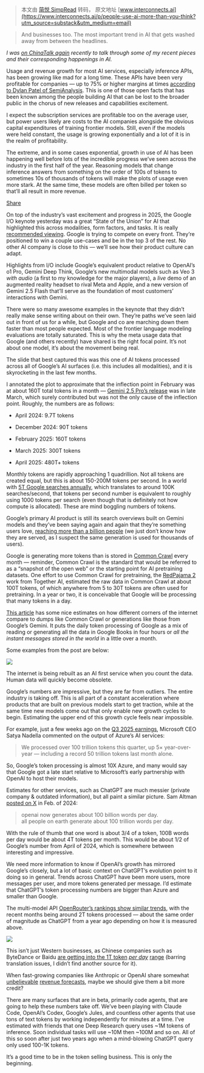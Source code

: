 > 本文由 [简悦 SimpRead](http://ksria.com/simpread/) 转码， 原文地址 [www.interconnects.ai](https://www.interconnects.ai/p/people-use-ai-more-than-you-think?utm_source=substack&utm_medium=email)

> And businesses too. The most important trend in AI that gets washed away from between the headlines.

_I was [on ChinaTalk again](https://open.spotify.com/episode/5yPJwQkzhRPuEsLHuZTq1o) recently to talk through some of my recent pieces and their corresponding happenings in AI._

Usage and revenue growth for most AI services, especially inference APIs, has been growing like mad for a long time. These APIs have been very profitable for companies — up to 75% or higher margins at times [according to Dylan Patel of SemiAnalysis](https://lexfridman.com/deepseek-dylan-patel-nathan-lambert-transcript/). This is one of those open facts that has been known among the people building AI that can be lost to the broader public in the chorus of new releases and capabilities excitement.

I expect the subscription services are profitable too on the average user, but power users likely are costs to the AI companies alongside the obvious capital expenditures of training frontier models. Still, even if the models were held constant, the usage is growing exponentially and a lot of it is in the realm of profitability.

The extreme, and in some cases exponential, growth in use of AI has been happening well before lots of the incredible progress we’ve seen across the industry in the first half of the year. Reasoning models that change inference answers from something on the order of 100s of tokens to sometimes 10s of thousands of tokens will make the plots of usage even more stark. At the same time, these models are often billed per token so that’ll all result in more revenue.

[Share](https://www.interconnects.ai/p/people-use-ai-more-than-you-think?utm_source=substack&utm_medium=email&utm_content=share&action=share)

On top of the industry’s vast excitement and progress in 2025, the Google I/O keynote yesterday was a great “State of the Union” for AI that highlighted this across modalities, form factors, and tasks. It is really [recommended viewing](https://www.youtube.com/watch?v=o8NiE3XMPrM). Google is trying to compete on every front. They’re positioned to win a couple use-cases and be in the top 3 of the rest. No other AI company is close to this — we’ll see how their product culture can adapt.

Highlights from I/O include Google’s equivalent product relative to OpenAI’s o1 Pro, Gemini Deep Think, Google’s new multimodal models such as Veo 3 _with audio_ (a first to my knowledge for the major players), a _live_ demo of an augmented reality headset to rival Meta and Apple, and a new version of Gemini 2.5 Flash that’ll serve as the foundation of most customers’ interactions with Gemini.

There were so many awesome examples in the keynote that they didn’t really make sense writing about on their own. They’re paths we’ve seen laid out in front of us for a while, but Google and co are marching down them faster than most people expected. Most of the frontier language modeling evaluations are totally saturated. This is why the meta usage data that Google (and others recently) have shared is the right focal point. It’s not about one model, it’s about the movement being real.

The slide that best captured this was this one of AI tokens processed across all of Google’s AI surfaces (i.e. this includes all modalities), and it is skyrocketing in the last few months.

I annotated the plot to approximate that the inflection point in February was at about 160T total tokens in a month — [Gemini 2.5 Pro’s release](https://www.interconnects.ai/p/gemini-25-pro-googles-second-ai-chance) was in late March, which surely contributed but was not the only cause of the inflection point. Roughly, the numbers are as follows:

*   April 2024: 9.7T tokens
    
*   December 2024: 90T tokens
    
*   February 2025: 160T tokens
    
*   March 2025: 300T tokens
    
*   April 2025: 480T+ tokens
    

Monthly tokens are rapidly approaching 1 quadrillion. Not all tokens are created equal, but this is about 150-200M tokens per second. In a world with [5T Google searches annually](https://blog.google/products/ads-commerce/ai-personalization-and-the-future-of-shopping/), which translates to around 100K searches/second, that tokens per second number is equivalent to roughly using 1000 tokens per search (even though that is definitely not how compute is allocated). These are mind boggling numbers of tokens.

Google’s primary AI product is still its search overviews built on Gemini models and they’ve been saying again and again that they’re something users love, [reaching more than a billion people](https://blog.google/technology/ai/io-2025-keynote/) (we just don’t know how they are served, as I suspect the same generation is used for thousands of users).

Google is generating more tokens than is stored in [Common Crawl](https://commoncrawl.org/) every month — reminder, Common Crawl is the standard that would be referred to as a “snapshot of the open web” or the starting point for AI pretraining datasets. One effort to use Common Crawl for pretraining, the [RedPajama 2](https://www.together.ai/blog/redpajama-data-v2#:~:text=and%20deduplicated%20tokens%20(-,100%2B%20trillions%20raw,-)%20from%2084%20CommonCrawl) work from Together AI, estimated the raw data in Common Crawl at about 100T tokens, of which anywhere from 5 to 30T tokens are often used for pretraining. In a year or two, it is conceivable that Google will be processing that many tokens in a day.

[This article](https://www.educatingsilicon.com/2024/05/09/how-much-llm-training-data-is-there-in-the-limit/) has some nice estimates on how different corners of the internet compare to dumps like Common Crawl or generations like those from Google’s Gemini. It puts the daily token processing of Google as a mix of reading or generating all the data in Google Books in four hours or _all the instant messages stored in the world_ in a little over a month.

Some examples from the post are below:

[![](https://substackcdn.com/image/fetch/$s_!Of1X!,w_1456,c_limit,f_auto,q_auto:good,fl_progressive:steep/https%3A%2F%2Fsubstack-post-media.s3.amazonaws.com%2Fpublic%2Fimages%2Fb9f124db-90f0-42a3-93ce-8e319df5dd00_1074x972.png)](https://substackcdn.com/image/fetch/$s_!Of1X!,f_auto,q_auto:good,fl_progressive:steep/https%3A%2F%2Fsubstack-post-media.s3.amazonaws.com%2Fpublic%2Fimages%2Fb9f124db-90f0-42a3-93ce-8e319df5dd00_1074x972.png)

The internet is being rebuilt as an AI first service when you count the data. Human data will quickly become obsolete.

Google’s numbers are impressive, but they are far from outliers. The entire industry is taking off. This is all part of a constant acceleration where products that are built on previous models start to get traction, while at the same time new models come out that only enable new growth cycles to begin. Estimating the upper end of this growth cycle feels near impossible.

For example, just a few weeks ago on the [Q3 2025 earnings](https://www.microsoft.com/en-us/investor/events/fy-2025/earnings-fy-2025-q3), Microsoft CEO Satya Nadella commented on the output of Azure’s AI services:

> We processed over 100 trillion tokens this quarter, up 5× year-over-year — including a record 50 trillion tokens last month alone.

So, Google’s token processing is almost 10X Azure, and many would say that Google got a late start relative to Microsoft’s early partnership with OpenAI to host their models.

Estimates for other services, such as ChatGPT are much messier (private company & outdated information), but all paint a similar picture. Sam Altman [posted on X](https://x.com/sama/status/1756089361609981993?utm_source=chatgpt.com) in Feb. of 2024:

> openai now generates about 100 billion words per day.  
> all people on earth generate about 100 trillion words per day.

With the rule of thumb that one word is about 3/4 of a token, 100B words per day would be about 4T tokens per month. This would be about 1/2 of Google’s number from April of 2024, which is somewhere between interesting and impressive.

We need more information to know if OpenAI’s growth has mirrored Google’s closely, but a lot of basic context on ChatGPT’s evolution point to it doing so in general. Trends across ChatGPT have been more users, more messages per user, and more tokens generated per message. I’d estimate that ChatGPT’s token processing numbers are bigger than Azure and smaller than Google.

The multi-model API [OpenRouter’s rankings show similar trends](https://openrouter.ai/rankings), with the recent months being around 2T tokens processed — about the same order of magnitude as ChatGPT from a year ago depending on how it is measured above.

[![](https://substackcdn.com/image/fetch/$s_!gmzJ!,w_1456,c_limit,f_auto,q_auto:good,fl_progressive:steep/https%3A%2F%2Fsubstack-post-media.s3.amazonaws.com%2Fpublic%2Fimages%2Fa30cffbe-1f86-4eef-90fe-cda1db859d32_2094x1018.png)](https://substackcdn.com/image/fetch/$s_!gmzJ!,f_auto,q_auto:good,fl_progressive:steep/https%3A%2F%2Fsubstack-post-media.s3.amazonaws.com%2Fpublic%2Fimages%2Fa30cffbe-1f86-4eef-90fe-cda1db859d32_2094x1018.png)

This isn’t just Western businesses, as Chinese companies such as ByteDance or Baidu [are getting into the 1T token](https://www.lesswrong.com/posts/4x4QFzmdWadgr7mdj/translation-in-the-age-of-ai-don-t-look-for-unicorns) _[per day](https://www.lesswrong.com/posts/4x4QFzmdWadgr7mdj/translation-in-the-age-of-ai-don-t-look-for-unicorns)_ [range](https://www.lesswrong.com/posts/4x4QFzmdWadgr7mdj/translation-in-the-age-of-ai-don-t-look-for-unicorns) (barring translation issues, I didn’t find another source for it).

When fast-growing companies like Anthropic or OpenAI share somewhat [unbelievable](https://www.reuters.com/technology/artificial-intelligence/openai-does-not-expect-be-cash-flow-positive-until-2029-bloomberg-news-reports-2025-03-26/?utm_source=chatgpt.com) [revenue forecasts](https://www.bloomberg.com/news/features/2025-05-19/anthropic-ceo-amodei-steers-61-billion-ai-powerhouse?utm_source=chatgpt.com), maybe we should give them a bit more credit?

There are many surfaces that are in beta, primarily code agents, that are going to help these numbers take off. We’ve been playing with Claude Code, OpenAI’s Codex, Google’s Jules, and countless other agents that use tons of text tokens by working independently for minutes at a time. I’ve estimated with friends that one Deep Research query uses ~1M tokens of inference. Soon individual tasks will use ~10M then ~100M and so on. All of this so soon after just two years ago when a mind-blowing ChatGPT query only used 100-1K tokens.

It’s a good time to be in the token selling business. This is only the beginning.